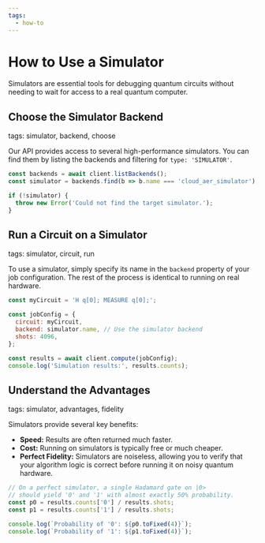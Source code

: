 ```yaml
---
tags:
  - how-to
---
```

# How to Use a Simulator

Simulators are essential tools for debugging quantum circuits without needing to wait for access to a real quantum computer.

## Choose the Simulator Backend
tags: simulator, backend, choose

Our API provides access to several high-performance simulators. You can find them by listing the backends and filtering for `type: 'SIMULATOR'`.

```javascript
const backends = await client.listBackends();
const simulator = backends.find(b => b.name === 'cloud_aer_simulator');

if (!simulator) {
  throw new Error('Could not find the target simulator.');
}
```

## Run a Circuit on a Simulator
tags: simulator, circuit, run

To use a simulator, simply specify its name in the `backend` property of your job configuration. The rest of the process is identical to running on real hardware.

```javascript
const myCircuit = 'H q[0]; MEASURE q[0];';

const jobConfig = {
  circuit: myCircuit,
  backend: simulator.name, // Use the simulator backend
  shots: 4096,
};

const results = await client.compute(jobConfig);
console.log('Simulation results:', results.counts);
```

## Understand the Advantages
tags: simulator, advantages, fidelity

Simulators provide several key benefits:
- **Speed:** Results are often returned much faster.
- **Cost:** Running on simulators is typically free or much cheaper.
- **Perfect Fidelity:** Simulators are noiseless, allowing you to verify that your algorithm logic is correct before running it on noisy quantum hardware.

```javascript
// On a perfect simulator, a single Hadamard gate on |0>
// should yield '0' and '1' with almost exactly 50% probability.
const p0 = results.counts['0'] / results.shots;
const p1 = results.counts['1'] / results.shots;

console.log(`Probability of '0': ${p0.toFixed(4)}`);
console.log(`Probability of '1': ${p1.toFixed(4)}`);
```
